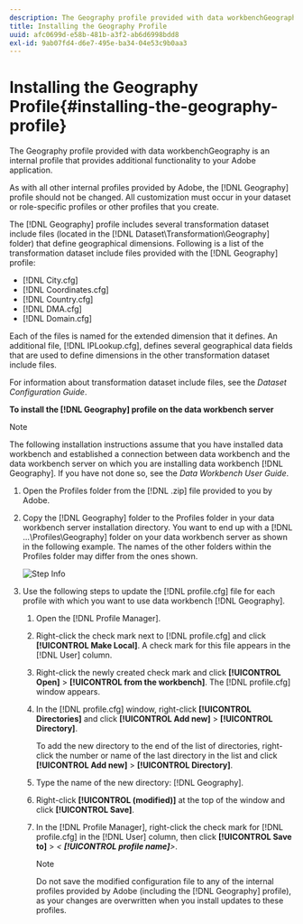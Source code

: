 ```yaml
---
description: The Geography profile provided with data workbenchGeography is an internal profile that provides additional functionality to your Adobe application.
title: Installing the Geography Profile
uuid: afc0699d-e58b-481b-a3f2-ab6d6998bdd8
exl-id: 9ab07fd4-d6e7-495e-ba34-04e53c9b0aa3
---
```

# Installing the Geography Profile{#installing-the-geography-profile}

The Geography profile provided with data workbenchGeography is an internal profile that provides additional functionality to your Adobe application.

 As with all other internal profiles provided by Adobe, the [!DNL Geography] profile should not be changed. All customization must occur in your dataset or role-specific profiles or other profiles that you create.

The [!DNL Geography] profile includes several transformation dataset include files (located in the [!DNL Dataset\Transformation\Geography] folder) that define geographical dimensions. Following is a list of the transformation dataset include files provided with the [!DNL Geography] profile:

* [!DNL City.cfg] 
* [!DNL Coordinates.cfg] 
* [!DNL Country.cfg] 
* [!DNL DMA.cfg] 
* [!DNL Domain.cfg]

Each of the files is named for the extended dimension that it defines. An additional file, [!DNL IPLookup.cfg], defines several geographical data fields that are used to define dimensions in the other transformation dataset include files.

For information about transformation dataset include files, see the *Dataset Configuration Guide*.

**To install the [!DNL Geography] profile on the data workbench server**

>[!NOTE]
>
>The following installation instructions assume that you have installed data workbench and established a connection between data workbench and the data workbench server on which you are installing data workbench [!DNL Geography]. If you have not done so, see the *Data Workbench User Guide*.

1. Open the Profiles folder from the [!DNL .zip] file provided to you by Adobe.
1. Copy the [!DNL Geography] folder to the Profiles folder in your data workbench server installation directory. You want to end up with a [!DNL ...\Profiles\Geography] folder on your data workbench server as shown in the following example. The names of the other folders within the Profiles folder may differ from the ones shown.

   ![Step Info](assets/Geo_installProfiles_dir.png)

1. Use the following steps to update the [!DNL profile.cfg] file for each profile with which you want to use data workbench [!DNL Geography].

    1. Open the [!DNL Profile Manager]. 
    1. Right-click the check mark next to [!DNL profile.cfg] and click **[!UICONTROL Make Local]**. A check mark for this file appears in the [!DNL User] column. 
    
    1. Right-click the newly created check mark and click **[!UICONTROL Open]** > **[!UICONTROL from the workbench]**. The [!DNL profile.cfg] window appears. 
    
    1. In the [!DNL profile.cfg] window, right-click **[!UICONTROL Directories]** and click **[!UICONTROL Add new]** > **[!UICONTROL Directory]**.

       To add the new directory to the end of the list of directories, right-click the number or name of the last directory in the list and click **[!UICONTROL Add new]** > **[!UICONTROL Directory]**. 
    
    1. Type the name of the new directory: [!DNL Geography]. 
    1. Right-click **[!UICONTROL (modified)]** at the top of the window and click **[!UICONTROL Save]**. 
    
    1. In the [!DNL Profile Manager], right-click the check mark for [!DNL profile.cfg] in the [!DNL User] column, then click **[!UICONTROL Save to]** > *< **[!UICONTROL profile name]**>*.

       >[!NOTE]
       >
       >Do not save the modified configuration file to any of the internal profiles provided by Adobe (including the [!DNL Geography] profile), as your changes are overwritten when you install updates to these profiles.
